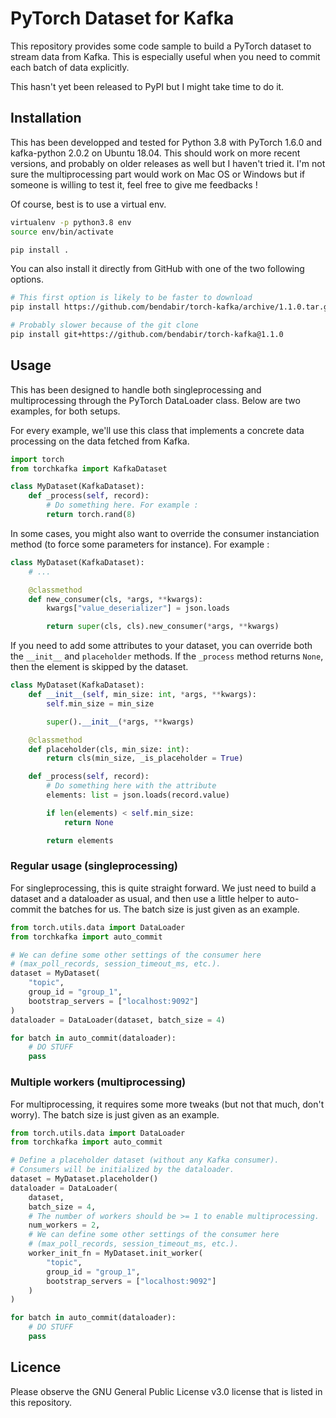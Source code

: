 # PyTorch Dataset for Kafka

This repository provides some code sample to build a PyTorch dataset to stream data from Kafka. This is especially useful when you need to commit each batch of data explicitly.

This hasn't yet been released to PyPI but I might take time to do it.

## Installation

This has been developped and tested for Python 3.8 with PyTorch 1.6.0 and kafka-python 2.0.2 on Ubuntu 18.04. This should work on more recent versions, and probably on older releases as well but I haven't tried it. I'm not sure the multiprocessing part would work on Mac OS or Windows but if someone is willing to test it, feel free to give me feedbacks !

Of course, best is to use a virtual env.

```bash
virtualenv -p python3.8 env
source env/bin/activate

pip install .
```

You can also install it directly from GitHub with one of the two following options.

```bash
# This first option is likely to be faster to download
pip install https://github.com/bendabir/torch-kafka/archive/1.1.0.tar.gz

# Probably slower because of the git clone
pip install git+https://github.com/bendabir/torch-kafka@1.1.0
```

## Usage

This has been designed to handle both singleprocessing and multiprocessing through the PyTorch DataLoader class. Below are two examples, for both setups.

For every example, we'll use this class that implements a concrete data processing on the data fetched from Kafka.

```python
import torch
from torchkafka import KafkaDataset

class MyDataset(KafkaDataset):
    def _process(self, record):
        # Do something here. For example :
        return torch.rand(8)
```

In some cases, you might also want to override the consumer instanciation method (to force some parameters for instance). For example :

```python
class MyDataset(KafkaDataset):
    # ...

    @classmethod
    def new_consumer(cls, *args, **kwargs):
        kwargs["value_deserializer"] = json.loads

        return super(cls, cls).new_consumer(*args, **kwargs)
```

If you need to add some attributes to your dataset, you can override both the `__init__` and `placeholder` methods. If the `_process` method returns `None`, then the element is skipped by the dataset.

```python
class MyDataset(KafkaDataset):
    def __init__(self, min_size: int, *args, **kwargs):
        self.min_size = min_size

        super().__init__(*args, **kwargs)

    @classmethod
    def placeholder(cls, min_size: int):
        return cls(min_size, _is_placeholder = True)

    def _process(self, record):
        # Do something here with the attribute
        elements: list = json.loads(record.value)

        if len(elements) < self.min_size:
            return None

        return elements
```

### Regular usage (singleprocessing)

For singleprocessing, this is quite straight forward. We just need to build a dataset and a dataloader as usual, and then use a little helper to auto-commit the batches for us. The batch size is just given as an example.

```python
from torch.utils.data import DataLoader
from torchkafka import auto_commit

# We can define some other settings of the consumer here
# (max_poll_records, session_timeout_ms, etc.).
dataset = MyDataset(
    "topic",
    group_id = "group_1",
    bootstrap_servers = ["localhost:9092"]
)
dataloader = DataLoader(dataset, batch_size = 4)

for batch in auto_commit(dataloader):
    # DO STUFF
    pass
```

### Multiple workers (multiprocessing)

For multiprocessing, it requires some more tweaks (but not that much, don't worry). The batch size is just given as an example.

```python
from torch.utils.data import DataLoader
from torchkafka import auto_commit

# Define a placeholder dataset (without any Kafka consumer).
# Consumers will be initialized by the dataloader.
dataset = MyDataset.placeholder()
dataloader = DataLoader(
    dataset,
    batch_size = 4,
    # The number of workers should be >= 1 to enable multiprocessing.
    num_workers = 2,
    # We can define some other settings of the consumer here
    # (max_poll_records, session_timeout_ms, etc.).
    worker_init_fn = MyDataset.init_worker(
        "topic",
        group_id = "group_1",
        bootstrap_servers = ["localhost:9092"]
    )
)

for batch in auto_commit(dataloader):
    # DO STUFF
    pass
```

## Licence

Please observe the GNU General Public License v3.0 license that is listed in this repository.
